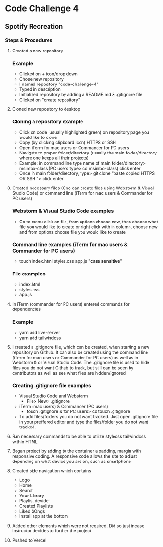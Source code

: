 # Code Challenge 4
## Spotify Recreation
### Steps & Procedures

1. Created a new repository
    ### Example
    * Clicked on + icon/drop down
    * Chose new repository
    * I named repository "code-challenge-4"
    * Typed in description
    * Initialized repository by adding a README.md & .gitignore file
    * Clicked on "create repository"


2. Cloned new repository to desktop
   ### Cloning a repository example
   * Click on code (usually highlighted green) on repository page you would like to clone
   * Copy (by clicking clipboard icon) HTTPS or SSH
   * Open iTerm for mac users or Commander for PC users
   * Navigate to proper folder/directory (usually the main folder/directory where one keeps all their projects)
   * Example: in command line type name of main folder/directory> msimbo-class (PC users type> cd msimbo-class) click enter
   * Once in main folder/directory, type> git clone "paste copied HTTPS OR SSH "> click enter
   

3. Created necessary files (One can create files using Webstorm & Visual Studio Code)
   or command line (iTerm for mac users & Commander for PC users)

   ### Webstorm & Visual Studio Code examples
   * Go to menu click on file, from options choose new, then choose what file you would like to create
     or right click with in column, choose new and from options choose file you would like to create

   ### Command line examples (iTerm for mac users & Commander for PC users)
   * touch  index.html  styles.css  app.js  "**case sensitive**"

   ### File examples
   * index.html
   * styles.css
   * app.js


4. In iTerm (commander for PC users) entered commands for dependencies
   ### Example
   * yarn add live-server
   * yarn add tailwindcss
  

5. I created a .gitignore file, which can be created, when starting a new repository on Github. It can also be created using the command line (iTerm for mac users or Commander for PC users) as well as in Webstorm & or Visual Studio Code. The .gitignore file is used to hide files you do not want Github to track, but still can be seen by contributors as well as see what files are hidden/ignored
   ### Creating .gitignore file examples
   * Visual Studio Code and Webstorm
      * File> New> .gitignore
   * iTerm (mac users) & Commander (PC users)
      * touch .gitignore & for PC users> cd touch .gitignore
   * To add files/folders you do not want tracked. Just open .gitignore file in your preffered editor and type the files/folder you do not want tracked. 

6. Ran necessary commands to be able to utilize stylecss tailwindcss within HTML

7. Began project by adding to the container a padding, margin with responsive coding. A responsive code allows the site to adjust depending on what device you are on, such as smartphone
8. Created side navigation which contains
      * Logo
      * Home
      * Search
      * Your Library
      * Playlist devider
      * Created Playlists
      * Liked SOngs
      * Install app at the bottom

9. Added other elements which were not required. Did so just incase instructor decides to further the project
10. Pushed to Vercel
   